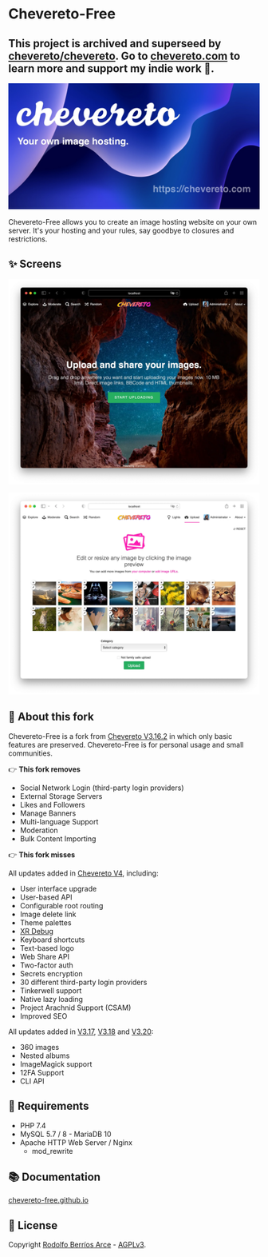 # Chevereto-Free

## This project is **archived** and superseed by [chevereto/chevereto](https://github.com/chevereto/chevereto). Go to [chevereto.com](https://chevereto.com) to learn more and support my indie work 👏.

[![Chevereto](.github/banner/social-chevereto-blue.jpg)](https://chevereto.com)

Chevereto-Free allows you to create an image hosting website on your own server. It's your hosting and your rules, say goodbye to closures and restrictions.

## ✨ Screens

![Homepage](.github/screen/1a.webp)

![Uploader light](.github/screen/2a.webp)

## 🦓 About this fork

Chevereto-Free is a fork from [Chevereto V3.16.2](https://releases.chevereto.com/3.X/3.16/3.16.2.html) in which only basic features are preserved. Chevereto-Free is for personal usage and small communities.

👉 **This fork removes**

* Social Network Login (third-party login providers)
* External Storage Servers
* Likes and Followers
* Manage Banners
* Multi-language Support
* Moderation
* Bulk Content Importing

👉 **This fork misses**

All updates added in [Chevereto V4](https://releases.chevereto.com/4.X/), including:

* User interface upgrade
* User-based API
* Configurable root routing
* Image delete link
* Theme palettes
* [XR Debug](https://v4-docs.chevereto.com/developer/how-to/debug.html#xr-debug)
* Keyboard shortcuts
* Text-based logo
* Web Share API
* Two-factor auth
* Secrets encryption
* 30 different third-party login providers 
* Tinkerwell support
* Native lazy loading
* Project Arachnid Support (CSAM)
* Improved SEO

All updates added in [V3.17](https://releases.chevereto.com/3.X/3.17/3.17.2.html), [V3.18](https://releases.chevereto.com/3.X/3.18/3.18.3.html) and [V3.20](https://releases.chevereto.com/3.X/3.20/3.20.15.html):

* 360 images
* Nested albums
* ImageMagick support
* 12FA Support
* CLI API

## 🧐 Requirements

* PHP 7.4
* MySQL 5.7 / 8 - MariaDB 10
* Apache HTTP Web Server / Nginx
  * mod_rewrite

## 📚 Documentation

[chevereto-free.github.io](https://chevereto-free.github.io)

## 📜 License

Copyright [Rodolfo Berríos Arce](http://rodolfoberrios.com) - [AGPLv3](LICENSE).
